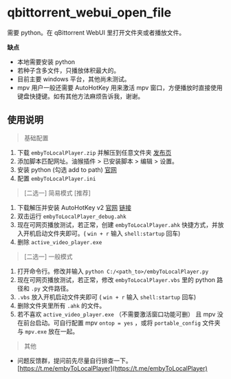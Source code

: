 # qbittorrent_webui_open_file

需要 python。在 qBittorrent WebUI 里打开文件夹或者播放文件。  


**缺点**

* 本地需要安装 python
* 若种子含多文件，只播放体积最大的。
* 目前主要 windows 平台，其他尚未测试。
* mpv 用户一般还需要 AutoHotKey 用来激活 mpv 窗口，方便播放时直接使用键盘快捷键。如有其他方法麻烦告诉我，谢谢。


## 使用说明

> 基础配置
1. 下载 `embyToLocalPlayer.zip` 并解压到任意文件夹 [发布页](https://github.com/kjtsune/embyToLocalPlayer/releases)
2. 添加脚本匹配网址。油猴插件 > 已安装脚本 > 编辑 > 设置。
3. 安装 python (勾选 add to path) [官网](https://www.python.org/downloads/)
4. 配置 `embyToLocalPlayer.ini` 

> [二选一] 简易模式 [推荐]

1. 下载解压并安装 AutoHotKey v2 [官网](https://www.autohotkey.com/) [链接](https://www.autohotkey.com/download/ahk-v2.zip)
2. 双击运行 `embyToLocalPlayer_debug.ahk` 
3. 现在可网页播放测试，若正常，创建 `embyToLocalPlayer.ahk` 快捷方式，并放入开机启动文件夹即可。( `win + r` 输入 `shell:startup` 回车)
4. 删除 `active_video_player.exe`

> [二选一] 一般模式

1. 打开命令行。修改并输入 `python C:/<path_to>/embyToLocalPlayer.py` 
2. 现在可网页播放测试，若正常，修改 `embyToLocalPlayer.vbs` 里的 python 路径和 `.py` 文件路径。
3. `.vbs` 放入开机启动文件夹即可 ( `win + r` 输入 `shell:startup` 回车)
4. 删除文件夹里所有 `.ahk` 的文件。
5. 若不喜欢 `active_video_player.exe` （不需要激活窗口功能可删） 且 mpv 没在前台启动。可自行配置 mpv `ontop = yes` ，或将 `portable_config` 文件夹与 `mpv.exe` 放在一起。

> 其他

* 问题反馈群，提问前先尽量自行排查一下。[https://t.me/embyToLocalPlayer](https://t.me/embyToLocalPlayer)
